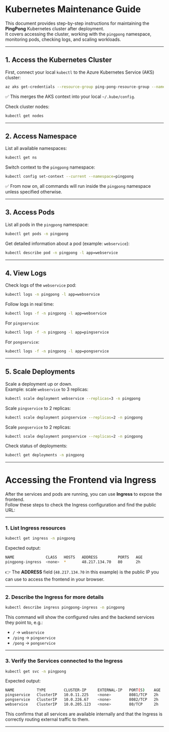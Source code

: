 # Kubernetes Maintenance Guide

This document provides step-by-step instructions for maintaining the **PingPong** Kubernetes cluster after deployment.  
It covers accessing the cluster, working with the `pingpong` namespace, monitoring pods, checking logs, and scaling workloads.

---

## 1. Access the Kubernetes Cluster

First, connect your local `kubectl` to the Azure Kubernetes Service (AKS) cluster:

```bash
az aks get-credentials --resource-group ping-pong-resource-group --name ping-pong-cluster-name

```

✅ This merges the AKS context into your local `~/.kube/config`.

Check cluster nodes:

```bash
kubectl get nodes
```

---

## 2. Access Namespace

List all available namespaces:

```bash
kubectl get ns
```

Switch context to the `pingpong` namespace:

```bash
kubectl config set-context --current --namespace=pingpong
```

✅ From now on, all commands will run inside the `pingpong` namespace unless specified otherwise.

---

## 3. Access Pods

List all pods in the `pingpong` namespace:

```bash
kubectl get pods -n pingpong
```

Get detailed information about a pod (example: `webservice`):

```bash
kubectl describe pod -n pingpong -l app=webservice
```

---

## 4. View Logs

Check logs of the `webservice` pod:

```bash
kubectl logs -n pingpong -l app=webservice
```

Follow logs in real time:

```bash
kubectl logs -f -n pingpong -l app=webservice
```

For `pingservice`:

```bash
kubectl logs -f -n pingpong -l app=pingservice
```

For `pongservice`:

```bash
kubectl logs -f -n pingpong -l app=pongservice
```

---

## 5. Scale Deployments

Scale a deployment up or down.  
Example: scale `webservice` to 3 replicas:

```bash
kubectl scale deployment webservice --replicas=3 -n pingpong
```

Scale `pingservice` to 2 replicas:

```bash
kubectl scale deployment pingservice --replicas=2 -n pingpong
```

Scale `pongservice` to 2 replicas:

```bash
kubectl scale deployment pongservice --replicas=2 -n pingpong
```

Check status of deployments:

```bash
kubectl get deployments -n pingpong
```

---
# Accessing the Frontend via Ingress

After the services and pods are running, you can use **Ingress** to expose the frontend.  
Follow these steps to check the Ingress configuration and find the public URL:

---

### 1. List Ingress resources

```sh
kubectl get ingress -n pingpong
```

Expected output:

```sh
NAME              CLASS   HOSTS   ADDRESS         PORTS   AGE
pingpong-ingress  <none>  *       48.217.134.70   80      2h
```

👉 The **ADDRESS** field (`48.217.134.70` in this example) is the public IP you can use to access the frontend in your browser.

---

### 2. Describe the Ingress for more details

```sh
kubectl describe ingress pingpong-ingress -n pingpong
```

This command will show the configured rules and the backend services they point to, e.g.:

- `/` → `webservice`
- `/ping` → `pingservice`
- `/pong` → `pongservice`

---

### 3. Verify the Services connected to the Ingress

```sh
kubectl get svc -n pingpong
```

Expected output:

```sh
NAME          TYPE        CLUSTER-IP     EXTERNAL-IP   PORT(S)    AGE
pingservice   ClusterIP   10.0.11.225    <none>        8081/TCP   2h
pongservice   ClusterIP   10.0.226.67    <none>        8082/TCP   2h
webservice    ClusterIP   10.0.205.123   <none>        80/TCP     2h
```

This confirms that all services are available internally and that the Ingress is correctly routing external traffic to them.

---
